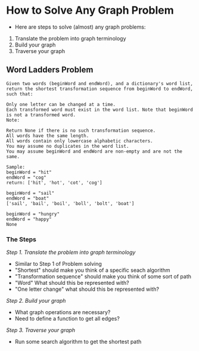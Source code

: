  # How to Solve Any Graph Problem

* Here are steps to solve (almost) any graph problems:

1. Translate the problem into graph terminology
2. Build your graph
3. Traverse your graph


## Word Ladders Problem

```
Given two words (beginWord and endWord), and a dictionary's word list, return the shortest transformation sequence from beginWord to endWord, such that:

Only one letter can be changed at a time.
Each transformed word must exist in the word list. Note that beginWord is not a transformed word.
Note:

Return None if there is no such transformation sequence.
All words have the same length.
All words contain only lowercase alphabetic characters.
You may assume no duplicates in the word list.
You may assume beginWord and endWord are non-empty and are not the same.
```

```
Sample:
beginWord = "hit"
endWord = "cog"
return: ['hit', 'hot', 'cot', 'cog']

beginWord = "sail"
endWord = "boat"
['sail', 'bail', 'boil', 'boll', 'bolt', 'boat']

beginWord = "hungry"
endWord = "happy"
None
```

### The Steps

*Step 1. Translate the problem into graph terminology*
- Similar to Step 1 of Problem solving
- "Shortest" should make you think of a specific seach algorithm
- "Transformation sequence" should make you think of some sort of path
- "Word" What should this be represented with?
- "One letter change" what should this be represented with?

*Step 2. Build your graph*
- What graph operations are necessary?
- Need to define a function to get all edges?
    
*Step 3. Traverse your graph*
- Run some search algorithm to get the shortest path